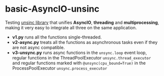 # basic-AsyncIO-unsinc
Testing [unsinc library](https://github.com/alex-sherman/unsync) that unifies **AsyncIO**, **threading** and **multiprocessing**, making it very easy to integrate all three on the same application.

- **v1.py** runs all the functions single-threaded.
- **v2-async.py** treats all the functions as asynchronous tasks even if they are not async compatible.
- **v3-unsync.py** runs async functions in the `unsync.loop` event loop, regular functions in the ThreadPoolExecutor `unsync.thread_executor` and regular functions marked with `@unsync(cpu_bound=True)` in the ProcessPoolExecutor `unsync.process_executor`
